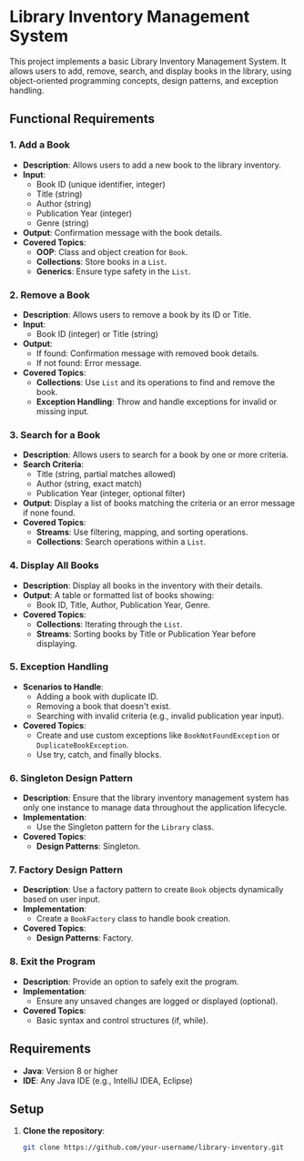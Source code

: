 # Library Inventory Management System

This project implements a basic Library Inventory Management System. It allows users to add, remove, search, and display books in the library, using object-oriented programming concepts, design patterns, and exception handling.

## Functional Requirements

### 1. Add a Book
- **Description**: Allows users to add a new book to the library inventory.
- **Input**:
  - Book ID (unique identifier, integer)
  - Title (string)
  - Author (string)
  - Publication Year (integer)
  - Genre (string)
- **Output**: Confirmation message with the book details.
- **Covered Topics**:
  - **OOP**: Class and object creation for `Book`.
  - **Collections**: Store books in a `List`.
  - **Generics**: Ensure type safety in the `List`.

### 2. Remove a Book
- **Description**: Allows users to remove a book by its ID or Title.
- **Input**:
  - Book ID (integer) or Title (string)
- **Output**:
  - If found: Confirmation message with removed book details.
  - If not found: Error message.
- **Covered Topics**:
  - **Collections**: Use `List` and its operations to find and remove the book.
  - **Exception Handling**: Throw and handle exceptions for invalid or missing input.

### 3. Search for a Book
- **Description**: Allows users to search for a book by one or more criteria.
- **Search Criteria**:
  - Title (string, partial matches allowed)
  - Author (string, exact match)
  - Publication Year (integer, optional filter)
- **Output**: Display a list of books matching the criteria or an error message if none found.
- **Covered Topics**:
  - **Streams**: Use filtering, mapping, and sorting operations.
  - **Collections**: Search operations within a `List`.

### 4. Display All Books
- **Description**: Display all books in the inventory with their details.
- **Output**: A table or formatted list of books showing:
  - Book ID, Title, Author, Publication Year, Genre.
- **Covered Topics**:
  - **Collections**: Iterating through the `List`.
  - **Streams**: Sorting books by Title or Publication Year before displaying.

### 5. Exception Handling
- **Scenarios to Handle**:
  - Adding a book with duplicate ID.
  - Removing a book that doesn't exist.
  - Searching with invalid criteria (e.g., invalid publication year input).
- **Covered Topics**:
  - Create and use custom exceptions like `BookNotFoundException` or `DuplicateBookException`.
  - Use try, catch, and finally blocks.

### 6. Singleton Design Pattern
- **Description**: Ensure that the library inventory management system has only one instance to manage data throughout the application lifecycle.
- **Implementation**:
  - Use the Singleton pattern for the `Library` class.
- **Covered Topics**:
  - **Design Patterns**: Singleton.

### 7. Factory Design Pattern
- **Description**: Use a factory pattern to create `Book` objects dynamically based on user input.
- **Implementation**:
  - Create a `BookFactory` class to handle book creation.
- **Covered Topics**:
  - **Design Patterns**: Factory.

### 8. Exit the Program
- **Description**: Provide an option to safely exit the program.
- **Implementation**:
  - Ensure any unsaved changes are logged or displayed (optional).
- **Covered Topics**:
  - Basic syntax and control structures (if, while).

## Requirements

- **Java**: Version 8 or higher
- **IDE**: Any Java IDE (e.g., IntelliJ IDEA, Eclipse)

## Setup

1. **Clone the repository**:
   ```bash
   git clone https://github.com/your-username/library-inventory.git
